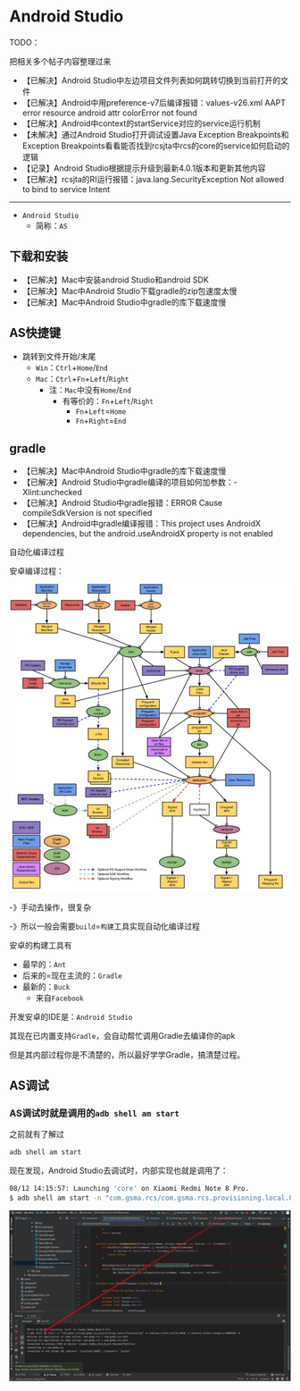 # Android Studio

TODO：

把相关多个帖子内容整理过来

* 【已解决】Android Studio中左边项目文件列表如何跳转切换到当前打开的文件
* 【已解决】Android中用preference-v7后编译报错：values-v26.xml AAPT error resource android attr colorError not found
* 【已解决】Android中context的startService对应的service运行机制
* 【未解决】通过Android Studio打开调试设置Java Exception Breakpoints和Exception Breakpoints看看能否找到rcsjta中rcs的core的service如何启动的逻辑
* 【记录】Android Studio根据提示升级到最新4.0.1版本和更新其他内容
* 【已解决】rcsjta的RI运行报错：java.lang.SecurityException Not allowed to bind to service Intent

---

* `Android Studio`
  * 简称：`AS`

## 下载和安装

* 【已解决】Mac中安装android Studio和android SDK
* 【已解决】Mac中Android Studio下载gradle的zip包速度太慢
* 【已解决】Mac中Android Studio中gradle的库下载速度慢

## AS快捷键

* 跳转到文件开始/末尾
  * `Win`：`Ctrl`+`Home`/`End`
  * `Mac`：`Ctrl`+`Fn`+`Left`/`Right`
    * 注：`Mac`中没有`Home`/`End`
      * 有等价的：`Fn`+`Left`/`Right`
        * `Fn`+`Left`=`Home`
        * `Fn`+`Right`=`End`

## gradle

* 【已解决】Mac中Android Studio中gradle的库下载速度慢
* 【已解决】Android Studio中gradle编译的项目如何加参数：-Xlint:unchecked
* 【已解决】Android Studio中gradle报错：ERROR Cause compileSdkVersion is not specified
* 【已解决】Android中gradle编译报错：This project uses AndroidX dependencies, but the android.useAndroidX property is not enabled

自动化编译过程

安卓编译过程：

![android_compile_process](../assets/img/android_compile_process.jpg)

-》手动去操作，很复杂

-》所以一般会需要`build`=`构建`工具实现自动化编译过程

安卓的构建工具有

* 最早的：`Ant`
* 后来的=现在主流的：`Gradle`
* 最新的：`Buck`
  * 来自`Facebook`

开发安卓的IDE是：`Android Studio`

其现在已内置支持`Gradle`，会自动帮忙调用Gradle去编译你的apk

但是其内部过程你是不清楚的，所以最好学学Gradle，搞清楚过程。

## AS调试

### AS调试时就是调用的`adb shell am start`

之前就有了解过

```bash
adb shell am start
```

现在发现，Android Studio去调试时，内部实现也就是调用了：

```bash
08/12 14:15:57: Launching 'core' on Xiaomi Redmi Note 8 Pro.
$ adb shell am start -n "com.gsma.rcs/com.gsma.rcs.provisioning.local.Provisioning" -a android.intent.action.MAIN -c android.intent.category.LAUNCHER -D
```

![as_debug_use_adb_am](../assets/img/as_debug_use_adb_am.jpg)
